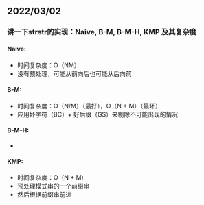 ## 2022/03/02

### 讲一下strstr的实现：Naive, B-M, B-M-H, KMP 及其复杂度

#### Naive:

- 时间复杂度：O（NM）
- 没有预处理，可能从前向后也可能从后向前

#### B-M:

- 时间复杂度：O（N/M）（最好），O（N + M）（最坏）
- 应用坏字符（BC）+ 好后缀（GS）来剔除不可能出现的情况

#### B-M-H:

- 

#### KMP:

- 时间复杂度：O（N + M)
- 预处理模式串的一个前缀串
- 然后根据前缀串前进

## 